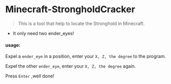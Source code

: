 # Minecraft-StrongholdCracker



> This is a tool that help to locate the Stronghold in Minecraft.

- It only need two ender_eyes!

#### usage:

Expel a `ender_eye` in a position, enter your `X, Z, the degree` to the program.

Expel the other `ender_eye`, enter your `X, Z, the degree` again.

Press `Enter` ,well done!
